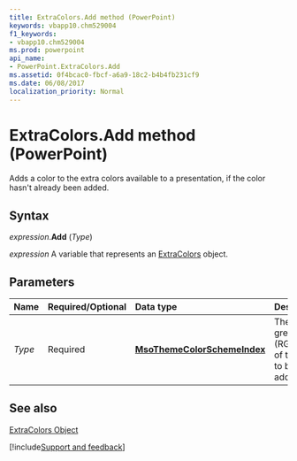 ```yaml
---
title: ExtraColors.Add method (PowerPoint)
keywords: vbapp10.chm529004
f1_keywords:
- vbapp10.chm529004
ms.prod: powerpoint
api_name:
- PowerPoint.ExtraColors.Add
ms.assetid: 0f4bcac0-fbcf-a6a9-18c2-b4b4fb231cf9
ms.date: 06/08/2017
localization_priority: Normal
---
```



# ExtraColors.Add method (PowerPoint)

Adds a color to the extra colors available to a presentation, if the color hasn't already been added.


## Syntax

_expression_.**Add** (_Type_)

_expression_ A variable that represents an [ExtraColors](PowerPoint.ExtraColors.md) object.


## Parameters

|Name|Required/Optional|Data type|Description|
|:-----|:-----|:-----|:-----|
| _Type_|Required|**[MsoThemeColorSchemeIndex](office.msothemecolorschemeindex.md)**|The red-green-blue (RGB) value of the color to be added.|

## See also


[ExtraColors Object](PowerPoint.ExtraColors.md)

[!include[Support and feedback](~/includes/feedback-boilerplate.md)]